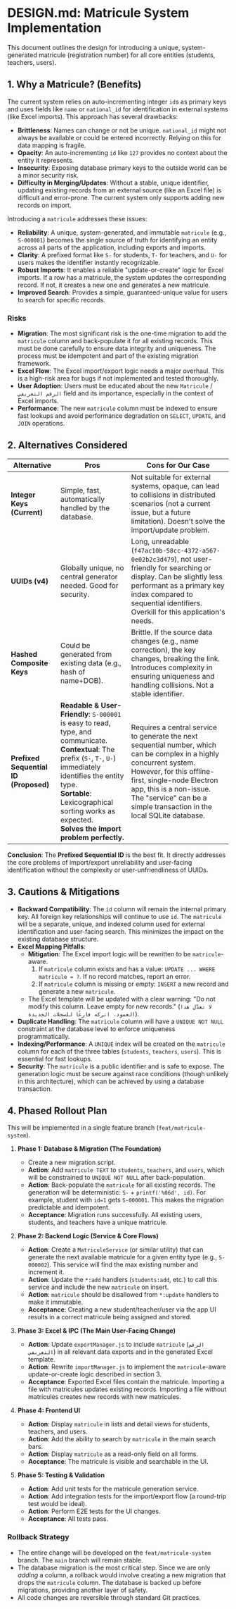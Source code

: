 # DESIGN.md: Matricule System Implementation

This document outlines the design for introducing a unique, system-generated matricule (registration number) for all core entities (students, teachers, users).

## 1. Why a Matricule? (Benefits)

The current system relies on auto-incrementing integer `id`s as primary keys and uses fields like `name` or `national_id` for identification in external systems (like Excel imports). This approach has several drawbacks:

- **Brittleness**: Names can change or not be unique. `national_id` might not always be available or could be entered incorrectly. Relying on this for data mapping is fragile.
- **Opacity**: An auto-incrementing `id` like `127` provides no context about the entity it represents.
- **Insecurity**: Exposing database primary keys to the outside world can be a minor security risk.
- **Difficulty in Merging/Updates**: Without a stable, unique identifier, updating existing records from an external source (like an Excel file) is difficult and error-prone. The current system only supports adding new records on import.

Introducing a `matricule` addresses these issues:

- **Reliability**: A unique, system-generated, and immutable `matricule` (e.g., `S-000001`) becomes the single source of truth for identifying an entity across all parts of the application, including exports and imports.
- **Clarity**: A prefixed format like `S-` for students, `T-` for teachers, and `U-` for users makes the identifier instantly recognizable.
- **Robust Imports**: It enables a reliable "update-or-create" logic for Excel imports. If a row has a matricule, the system updates the corresponding record. If not, it creates a new one and generates a new matricule.
- **Improved Search**: Provides a simple, guaranteed-unique value for users to search for specific records.

### Risks

- **Migration**: The most significant risk is the one-time migration to add the `matricule` column and back-populate it for all existing records. This must be done carefully to ensure data integrity and uniqueness. The process must be idempotent and part of the existing migration framework.
- **Excel Flow**: The Excel import/export logic needs a major overhaul. This is a high-risk area for bugs if not implemented and tested thoroughly.
- **User Adoption**: Users must be educated about the new `Matricule` / `الرقم التعريفي` field and its importance, especially in the context of Excel imports.
- **Performance**: The new `matricule` column must be indexed to ensure fast lookups and avoid performance degradation on `SELECT`, `UPDATE`, and `JOIN` operations.

## 2. Alternatives Considered

| Alternative                           | Pros                                                                                                                                                                                                                                                                                    | Cons for Our Case                                                                                                                                                                                                                                                              |
| ------------------------------------- | --------------------------------------------------------------------------------------------------------------------------------------------------------------------------------------------------------------------------------------------------------------------------------------- | ------------------------------------------------------------------------------------------------------------------------------------------------------------------------------------------------------------------------------------------------------------------------------ |
| **Integer Keys (Current)**            | Simple, fast, automatically handled by the database.                                                                                                                                                                                                                                    | Not suitable for external systems, opaque, can lead to collisions in distributed scenarios (not a current issue, but a future limitation). Doesn't solve the import/update problem.                                                                                            |
| **UUIDs (v4)**                        | Globally unique, no central generator needed. Good for security.                                                                                                                                                                                                                        | Long, unreadable (`f47ac10b-58cc-4372-a567-0e02b2c3d479`), not user-friendly for searching or display. Can be slightly less performant as a primary key index compared to sequential identifiers. Overkill for this application's needs.                                       |
| **Hashed Composite Keys**             | Could be generated from existing data (e.g., hash of name+DOB).                                                                                                                                                                                                                         | Brittle. If the source data changes (e.g., name correction), the key changes, breaking the link. Introduces complexity in ensuring uniqueness and handling collisions. Not a stable identifier.                                                                                |
| **Prefixed Sequential ID (Proposed)** | **Readable & User-Friendly**: `S-000001` is easy to read, type, and communicate. <br> **Contextual**: The prefix (`S-`, `T-`, `U-`) immediately identifies the entity type. <br> **Sortable**: Lexicographical sorting works as expected. <br> **Solves the import problem perfectly.** | Requires a central service to generate the next sequential number, which can be complex in a highly concurrent system. However, for this offline-first, single-node Electron app, this is a non-issue. The "service" can be a simple transaction in the local SQLite database. |

**Conclusion**: The **Prefixed Sequential ID** is the best fit. It directly addresses the core problems of import/export unreliability and user-facing identification without the complexity or user-unfriendliness of UUIDs.

## 3. Cautions & Mitigations

- **Backward Compatibility**: The `id` column will remain the internal primary key. All foreign key relationships will continue to use `id`. The `matricule` will be a separate, unique, and indexed column used for external identification and user-facing search. This minimizes the impact on the existing database structure.
- **Excel Mapping Pitfalls**:
  - **Mitigation**: The Excel import logic will be rewritten to be `matricule`-aware.
    1.  If `matricule` column exists and has a value: `UPDATE ... WHERE matricule = ?`. If no record matches, report an error.
    2.  If `matricule` column is missing or empty: `INSERT` a new record and generate a new `matricule`.
  - The Excel template will be updated with a clear warning: "Do not modify this column. Leave empty for new records." (`لا تعدّل هذا العمود. اتركه فارغًا للسجلات الجديدة`).
- **Duplicate Handling**: The `matricule` column will have a `UNIQUE NOT NULL` constraint at the database level to enforce uniqueness programmatically.
- **Indexing/Performance**: A `UNIQUE` index will be created on the `matricule` column for each of the three tables (`students`, `teachers`, `users`). This is essential for fast lookups.
- **Security**: The `matricule` is a public identifier and is safe to expose. The generation logic must be secure against race conditions (though unlikely in this architecture), which can be achieved by using a database transaction.

## 4. Phased Rollout Plan

This will be implemented in a single feature branch (`feat/matricule-system`).

1.  **Phase 1: Database & Migration (The Foundation)**
    - Create a new migration script.
    - **Action**: Add `matricule TEXT` to `students`, `teachers`, and `users`, which will be constrained to `UNIQUE NOT NULL` after back-population.
    - **Action**: Back-populate the `matricule` for all existing records. The generation will be deterministic: `S-` + `printf('%06d', id)`. For example, student with `id=1` gets `S-000001`. This makes the migration predictable and idempotent.
    - **Acceptance**: Migration runs successfully. All existing users, students, and teachers have a unique matricule.

2.  **Phase 2: Backend Logic (Service & Core Flows)**
    - **Action**: Create a `MatriculeService` (or similar utility) that can generate the next available matricule for a given entity type (e.g., `S-000002`). This service will find the max existing number and increment it.
    - **Action**: Update the `*:add` handlers (`students:add`, etc.) to call this service and include the new `matricule` on insert.
    - **Action**: `matricule` should be disallowed from `*:update` handlers to make it immutable.
    - **Acceptance**: Creating a new student/teacher/user via the app UI results in a correct matricule being assigned and stored.

3.  **Phase 3: Excel & IPC (The Main User-Facing Change)**
    - **Action**: Update `exportManager.js` to include `matricule` (`الرقم التعريفي`) in all relevant data exports and in the generated Excel template.
    - **Action**: Rewrite `importManager.js` to implement the `matricule`-aware update-or-create logic described in section 3.
    - **Acceptance**: Exported Excel files contain the matricule. Importing a file with matricules updates existing records. Importing a file without matricules creates new records with new matricules.

4.  **Phase 4: Frontend UI**
    - **Action**: Display `matricule` in lists and detail views for students, teachers, and users.
    - **Action**: Add the ability to search by `matricule` in the main search bars.
    - **Action**: Display `matricule` as a read-only field on all forms.
    - **Acceptance**: The matricule is visible and searchable in the UI.

5.  **Phase 5: Testing & Validation**
    - **Action**: Add unit tests for the matricule generation service.
    - **Action**: Add integration tests for the import/export flow (a round-trip test would be ideal).
    - **Action**: Perform E2E tests for the UI changes.
    - **Acceptance**: All tests pass.

### Rollback Strategy

- The entire change will be developed on the `feat/matricule-system` branch. The `main` branch will remain stable.
- The database migration is the most critical step. Since we are only _adding_ a column, a rollback would involve creating a new migration that drops the `matricule` column. The database is backed up before migrations, providing another layer of safety.
- All code changes are reversible through standard Git practices.

